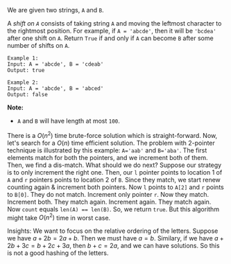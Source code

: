 We are given two strings, `A` and `B`.

A *shift on `A`* consists of taking string `A` and moving the leftmost character to the rightmost position. For example, if `A = 'abcde'`, then it will be `'bcdea'` after one shift on `A`. Return `True` if and only if `A` can become `B` after some number of shifts on `A`.

```
Example 1:
Input: A = 'abcde', B = 'cdeab'
Output: true

Example 2:
Input: A = 'abcde', B = 'abced'
Output: false
```

**Note:**

- `A` and `B` will have length at most `100`.

There is a $O(n^2)$ time brute-force solution which is straight-forward. Now, let's search for a $O(n)$ time efficient solution. The problem with 2-pointer technique is illustrated by this example: `A='aab'` and `B='aba'`. The first elements match for both the pointers, and we increment both of them. Then, we find a dis-match. What should we do next? Suppose our strategy is to only increment the right one. Then, our `l` pointer points to location $1$ of `A` and `r` pointers points to location $2$ of `B`. Since they match, we start renew counting again & increment both pointers. Now `l` points to `A[2]` and `r` points to `B[0]`. They do not match. Increment only pointer `r`. Now they match. Increment both. They match again. Increment again. They match again. Now `count` equals `len(A) == len(B)`. So, we return `true`. But this algorithm might take $O(n^2)$ time in worst case.

Insights: We want to focus on the relative ordering of the letters. Suppose we have $a + 2b = 2a + b$. Then we must have $a=b$. Similary, if we have $a+2b+3c=b+2c+3a$, then $b+c=2a$, and we can have solutions. So this is not a good hashing of the letters.